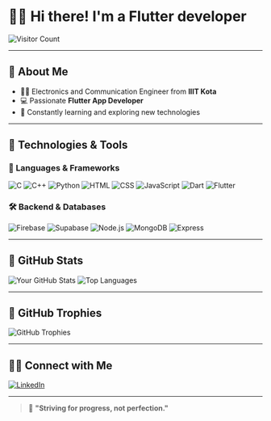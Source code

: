 # 🙋‍♂️ Hi there! I'm a Flutter developer

![Visitor Count](https://komarev.com/ghpvc/?username=NikhilKSharma&label=Profile%20views&color=0e75b6&style=flat)

---

## 🌟 About Me

- 👩‍💼 Electronics and Communication Engineer from **IIIT Kota**
- 💻 Passionate **Flutter App Developer**
- 🔬 Constantly learning and exploring new technologies

---

## 🚀 Technologies & Tools

### 🔧 Languages & Frameworks

![C](https://img.shields.io/badge/C-00599C?style=for-the-badge&logo=c&logoColor=white)
![C++](https://img.shields.io/badge/C++-00599C?style=for-the-badge&logo=c%2B%2B&logoColor=white)
![Python](https://img.shields.io/badge/Python-3776AB?style=for-the-badge&logo=python&logoColor=white)
![HTML](https://img.shields.io/badge/HTML5-E34F26?style=for-the-badge&logo=html5&logoColor=white)
![CSS](https://img.shields.io/badge/CSS3-1572B6?style=for-the-badge&logo=css3&logoColor=white)
![JavaScript](https://img.shields.io/badge/JavaScript-F7DF1E?style=for-the-badge&logo=javascript&logoColor=black)
![Dart](https://img.shields.io/badge/Dart-0175C2?style=for-the-badge&logo=dart&logoColor=white)
![Flutter](https://img.shields.io/badge/Flutter-02569B?style=for-the-badge&logo=flutter&logoColor=white)

### 🛠️ Backend & Databases

![Firebase](https://img.shields.io/badge/Firebase-FFCA28?style=for-the-badge&logo=firebase&logoColor=black)
![Supabase](https://img.shields.io/badge/Supabase-3ECF8E?style=for-the-badge&logo=supabase&logoColor=white)
![Node.js](https://img.shields.io/badge/Node.js-339933?style=for-the-badge&logo=nodedotjs&logoColor=white)
![MongoDB](https://img.shields.io/badge/MongoDB-4EA94B?style=for-the-badge&logo=mongodb&logoColor=white)
![Express](https://img.shields.io/badge/Express.js-000000?style=for-the-badge&logo=express&logoColor=white)

---

## 🌟 GitHub Stats

![Your GitHub Stats](https://github-readme-stats.vercel.app/api?username=NikhilKSharma&show_icons=true&theme=radical)
![Top Languages](https://github-readme-stats.vercel.app/api/top-langs/?username=NikhilKSharma&layout=compact&theme=radical)

---

## 🌟 GitHub Trophies

![GitHub Trophies](https://github-profile-trophy.vercel.app/?username=NikhilKSharma&theme=radical&no-bg=true&no-frame=true)

---

## 👯‍♂️ Connect with Me

[![LinkedIn](https://img.shields.io/badge/LinkedIn-0A66C2?style=for-the-badge&logo=linkedin&logoColor=white)](https://linkedin.com/in/nikhil-kumar-sharma-872075257)


---

> 🌟 **"Striving for progress, not perfection."**
